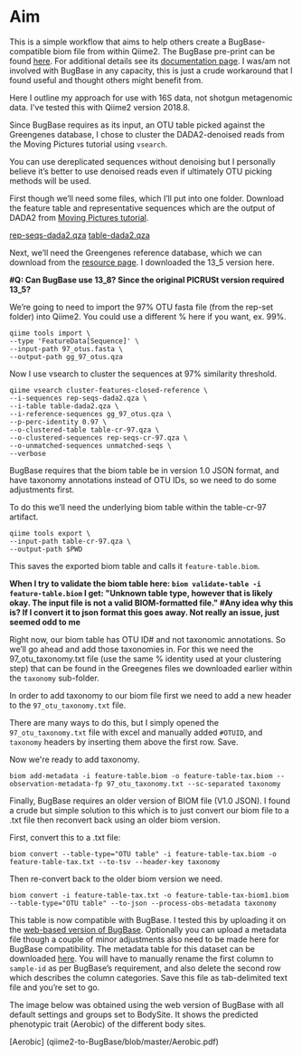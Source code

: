 # Aim #
This is a simple workflow that aims to help others create a BugBase-compatible biom file from within Qiime2. The BugBase pre-print can be found [here]( https://www.biorxiv.org/content/early/2017/05/02/133462). For additional details see its [documentation page]( https://bugbase.cs.umn.edu/documentation.html). I was/am not involved with BugBase in any capacity, this is just a crude workaround that I found useful and thought others might benefit from.

Here I outline my approach for use with 16S data, not shotgun metagenomic data. I've tested this with Qiime2 version 2018.8.

Since BugBase requires as its input, an OTU table picked against the Greengenes database, I chose to cluster the DADA2-denoised reads from the Moving Pictures tutorial using `vsearch`.

You can use dereplicated sequences without denoising but I personally believe it’s better to use denoised reads even if ultimately OTU picking methods will be used.

First though we’ll need some files, which I’ll put into one folder.
Download the feature table and representative sequences which are the output of DADA2 from [Moving Pictures tutorial]( https://docs.qiime2.org/2018.8/tutorials/moving-pictures/#option-1-dada2).

[rep-seqs-dada2.qza](https://docs.qiime2.org/2018.8/data/tutorials/moving-pictures/rep-seqs-dada2.qza)
[table-dada2.qza](https://docs.qiime2.org/2018.8/data/tutorials/moving-pictures/table-dada2.qza)

Next, we’ll need the Greengenes reference database, which we can download from the [resource page]( https://docs.qiime2.org/2018.8/data-resources/#greengenes-16s-rrna). I downloaded the 13_5 version here.

**#Q: Can BugBase use 13_8? Since the original PICRUSt version required 13_5?**

We’re going to need to import the 97% OTU fasta file (from the rep-set folder) into Qiime2. You could use a different % here if you want, ex. 99%.

    qiime tools import \
    --type 'FeatureData[Sequence]' \
    --input-path 97_otus.fasta \
    --output-path gg_97_otus.qza

Now I use vsearch to cluster the sequences at 97% similarity threshold.


    qiime vsearch cluster-features-closed-reference \
    --i-sequences rep-seqs-dada2.qza \
    --i-table table-dada2.qza \
    --i-reference-sequences gg_97_otus.qza \
    --p-perc-identity 0.97 \
    --o-clustered-table table-cr-97.qza \
    --o-clustered-sequences rep-seqs-cr-97.qza \
    --o-unmatched-sequences unmatched-seqs \
    --verbose


BugBase requires that the biom table be in version 1.0 JSON format, and have taxonomy annotations instead of OTU IDs, so we need to do some adjustments first.

To do this we’ll need the underlying biom table within the table-cr-97 artifact.

    qiime tools export \
    --input-path table-cr-97.qza \
    --output-path $PWD

This saves the exported biom table and calls it `feature-table.biom`.

**When I try to validate the biom table here:
`biom validate-table -i feature-table.biom`
I get:
"Unknown table type, however that is likely okay.
The input file is not a valid BIOM-formatted file." 
#Any idea why this is? If I convert it to json format this goes away. Not really an issue, just seemed odd to me**

Right now, our biom table has OTU ID# and not taxonomic annotations. So we’ll go ahead and add those taxonomies in. For this we need the 97_otu_taxonomy.txt file (use the same % identity used at your clustering step) that can be found in the Greegenes files we downloaded earlier within the `taxonomy` sub-folder.

In order to add taxonomy to our biom file first we need to add a new header to the `97_otu_taxonomy.txt` file.

There are many ways to do this, but I simply opened the `97_otu_taxonomy.txt` file with excel and manually added `#OTUID`, and `taxonomy` headers by inserting them above the first row. Save.

Now we're ready to add taxonomy.
```
biom add-metadata -i feature-table.biom -o feature-table-tax.biom --observation-metadata-fp 97_otu_taxonomy.txt --sc-separated taxonomy
```
Finally, BugBase requires an older version of BIOM file (V1.0 JSON). I found a crude but simple solution to this which is to just convert our biom file to a .txt file then reconvert back using an older biom version.

First, convert this to a .txt file:
```
biom convert --table-type="OTU table" -i feature-table-tax.biom -o feature-table-tax.txt --to-tsv --header-key taxonomy
```
Then re-convert back to the older biom version we need.

```
biom convert -i feature-table-tax.txt -o feature-table-tax-biom1.biom --table-type="OTU table" --to-json --process-obs-metadata taxonomy
```

This table is now compatible with BugBase. I tested this by uploading it on the [web-based version of BugBase]( https://bugbase.cs.umn.edu/upload.html). Optionally you can upload a metadata file though a couple of minor adjustments also need to be made here for BugBase compatibility. The metadata table for this dataset can be downloaded [here]( https://data.qiime2.org/2018.8/tutorials/moving-pictures/sample_metadata.tsv). You will have to manually rename the first column to `sample-id` as per BugBase’s requirement, and also delete the second row which describes the column categories. Save this file as tab-delimited text file and you’re set to go.

The image below was obtained using the web version of BugBase with all default settings and groups set to BodySite. It shows the predicted phenotypic trait (Aerobic) of the different body sites.

[Aerobic] (qiime2-to-BugBase/blob/master/Aerobic.pdf)
